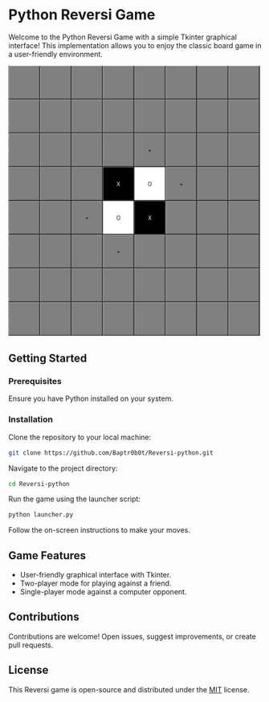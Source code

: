 
# Python Reversi Game

Welcome to the Python Reversi Game with a simple Tkinter graphical interface! This implementation allows you to enjoy the classic board game in a user-friendly environment.

![Reversi Game](https://github.com/Baptr0b0t/Reversi-python/blob/main/Reversi-screenshot.png)
## Getting Started

### Prerequisites

Ensure you have Python installed on your system.

### Installation

Clone the repository to your local machine:

```bash
git clone https://github.com/Baptr0b0t/Reversi-python.git
```

Navigate to the project directory:

```bash
cd Reversi-python
```

Run the game using the launcher script:

```bash
python launcher.py
```

Follow the on-screen instructions to make your moves.

## Game Features

- User-friendly graphical interface with Tkinter.
- Two-player mode for playing against a friend.
- Single-player mode against a computer opponent.

## Contributions

Contributions are welcome! Open issues, suggest improvements, or create pull requests.

## License

This Reversi game is open-source and distributed under the [MIT](https://github.com/Baptr0b0t/Reversi-python/blob/main/LICENSE) license.

